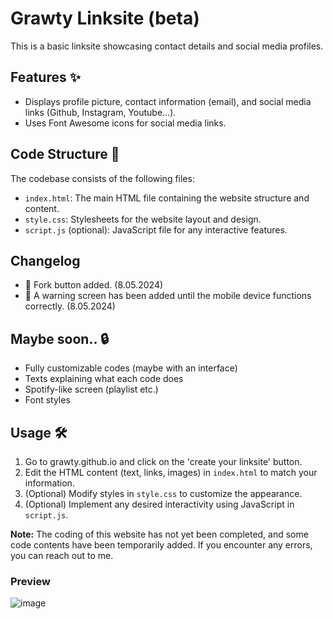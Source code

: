 # Grawty Linksite (beta)

This is a basic linksite showcasing contact details and social media profiles.

## Features ✨

- Displays profile picture, contact information (email), and social media links (Github, Instagram, Youtube...).
- Uses Font Awesome icons for social media links.

## Code Structure 🎈

The codebase consists of the following files:

- `index.html`: The main HTML file containing the website structure and content.
- `style.css`: Stylesheets for the website layout and design.
- `script.js` (optional): JavaScript file for any interactive features.

## Changelog 
- 🥳 Fork button added. (8.05.2024)
- 🤔 A warning screen has been added until the mobile device functions correctly. (8.05.2024)

## Maybe soon.. 🔒
- Fully customizable codes (maybe with an interface)
- Texts explaining what each code does
- Spotify-like screen (playlist etc.)
- Font styles

## Usage 🛠️

1. Go to grawty.github.io and click on the 'create your linksite' button.
2. Edit the HTML content (text, links, images) in `index.html` to match your information.
3. (Optional) Modify styles in `style.css` to customize the appearance.
4. (Optional) Implement any desired interactivity using JavaScript in `script.js`.


**Note:** The coding of this website has not yet been completed, and some code contents have been temporarily added. If you encounter any errors, you can reach out to me.

### Preview
![image](https://github.com/Grawty/grawty.github.io/assets/65622081/3ab04e15-6873-405e-b0b9-64652848306a)
